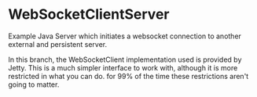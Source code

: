 WebSocketClientServer
=====================

Example Java Server which initiates a websocket connection to another external and persistent server. 

In this branch, the WebSocketClient implementation used is provided by Jetty.  This is a much simpler interface to work with, although it is more restricted in what you can do.  for 99% of the time these restrictions aren't going to matter.

